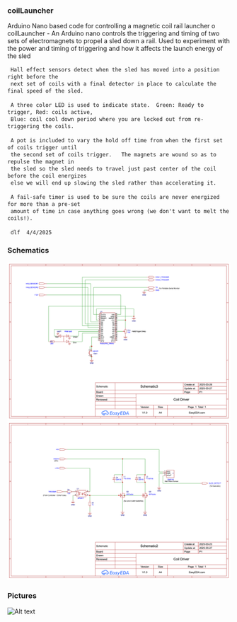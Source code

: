 ### coilLauncher
Arduino Nano based code for controlling a magnetic coil rail launcher
o
     coilLauncher - An Arduino nano controls the triggering and timing of two sets
     of electromagnets to propel a sled down a rail.  Used to experiment with the
     power and timing of triggering and how it affects the launch energy of the sled

     Hall effect sensors detect when the sled has moved into a position right before the
     next set of coils with a final detector in place to calculate the final speed of the sled.

     A three color LED is used to indicate state.  Green: Ready to trigger, Red: coils active,
     Blue: coil cool down period where you are locked out from re-triggering the coils.

     A pot is included to vary the hold off time from when the first set of coils trigger until
     the second set of coils trigger.   The magnets are wound so as to repulse the magnet in 
     the sled so the sled needs to travel just past center of the coil before the coil energizes 
     else we will end up slowing the sled rather than accelerating it.

     A fail-safe timer is used to be sure the coils are never energized for more than a pre-set 
     amount of time in case anything goes wrong (we don't want to melt the coils!).

     dlf  4/4/2025

### Schematics
![Alt text](./Controller.png "Nano Controller")
![Alt text](./Driver.png "Coil Driver")

### Pictures
![Alt text](./coilLauncher.png "Coil Launcher")
